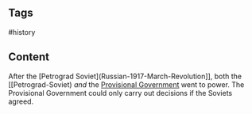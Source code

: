 ---
---

## Tags

#history

## Content

After the [Petrograd Soviet](Russian-1917-March-Revolution]], both the [[Petrograd-Soviet) _and_ the [Provisional Government](Russian-Provisional-Government) went to power. The Provisional Government could only carry out decisions if the Soviets agreed.
